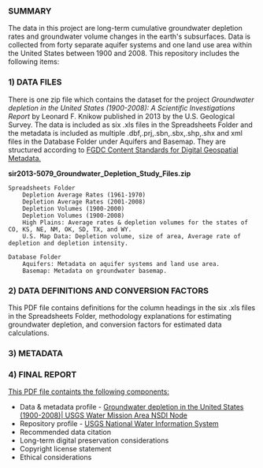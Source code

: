 ### SUMMARY

The data in this project are long-term cumulative groundwater depletion rates and groundwater volume changes in the earth's subsurfaces. Data is collected from forty separate aquifer systems and one land use area within the United States between 1900 and 2008. This repository includes the following items:

### 1) DATA FILES

There is one zip file which contains the dataset for the project *Groundwater depletion in the United States (1900-2008): A Scientific Investigations Report* by Leonard F. Knikow published in 2013 by the U.S. Geological Survey. The data is included as six .xls files in the Spreadsheets Folder and the metadata is included as multiple .dbf,.prj,.sbn,.sbx,.shp,.shx and xml files in the Database Folder under Aquifers and Basemap. They are structured according to [FGDC Content Standards for Digital Geospatial Metadata.](https://www.fgdc.gov/metadata/csdgm-standard)

**sir2013-5079_Groundwater_Depletion_Study_Files.zip**
    
    Spreadsheets Folder
        Depletion Average Rates (1961-1970)
        Depletion Average Rates (2001-2008)
        Depletion Volumes (1900-2000)
        Depletion Volumes (1900-2008)
        High Plains: Average rates & depletion volumes for the states of CO, KS, NE, NM, OK, SD, TX, and WY.
        U.S. Map Data: Depletion volume, size of area, Average rate of depletion and depletion intensity.
               
    Database Folder
        Aquifers: Metadata on aquifer systems and land use area.
        Basemap: Metadata on groundwater basemap.

### 2) DATA DEFINITIONS AND CONVERSION FACTORS

This PDF file contains definitions for the column headings in the six .xls files in the Spreadsheets Folder, methodology explanations for estimating groundwater depletion, and conversion factors for estimated data calculations.

### 3) METADATA


    
### 4) FINAL REPORT

<ins>This PDF file containts the following components:</ins>
- Data & metadata profile - [Groundwater depletion in the United States (1900-2008)| USGS Water Mission Area NSDI Node](https://water.usgs.gov/GIS/metadata/usgswrd/XML/sir2013-5079_Groundwater_Depletion.xml#stdorder)
- Repository profile - [USGS National Water Information System](https://waterdata.usgs.gov/nwis)
- Recommended data citation
- Long-term digital preservation considerations
- Copyright license statement
- Ethical considerations
